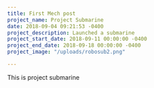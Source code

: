 ```yaml
---
title: First Mech post
project_name: Project Submarine
date: 2018-09-04 09:21:53 -0400
project_description: Launched a submarine
project_start_date: 2018-09-11 00:00:00 -0400
project_end_date: 2018-09-18 00:00:00 -0400
project_image: "/uploads/robosub2.png"

---
```

This is project submarine